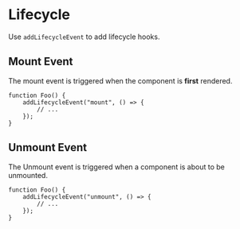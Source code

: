 # Lifecycle

Use `addLifecycleEvent` to add lifecycle hooks.

## Mount Event

The mount event is triggered when the component is **first** rendered.

```tsx
function Foo() {
    addLifecycleEvent("mount", () => {
        // ...
    });
}
```

## Unmount Event

The Unmount event is triggered when a component is about to be unmounted.

```tsx
function Foo() {
    addLifecycleEvent("unmount", () => {
        // ...
    });
}
```
